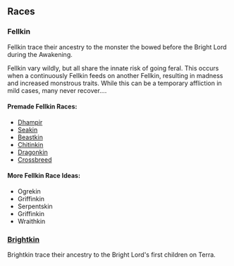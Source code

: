 ## Races

### Fellkin

Fellkin trace their ancestry to the monster the bowed before the Bright Lord during the Awakening.

Fellkin vary wildly, but all share the innate risk of going feral. This occurs when a continuously Fellkin feeds on another Fellkin, resulting in madness and increased monstrous traits. While this can be a temporary affliction in mild cases, many never recover....

#### Premade Fellkin Races:

- [Dhampir](Dhampir/Dhampir.md)
- [Seakin](Seakin/Seakin.md)
- [Beastkin](Beastkin/Beastkin.md)
- [Chitinkin](Chitinkin/Chitinkin.md)
- [Dragonkin](Dragonkin/Dragonkin.md)
- [Crossbreed](Crossbreed/Crossbreed.md)

#### More Fellkin Race Ideas:

- Ogrekin
- Griffinkin
- Serpentskin
- Griffinkin
- Wraithkin

### [Brightkin](Brightkin/Brightkin.md)

Brightkin trace their ancestry to the Bright Lord's first children on Terra.
